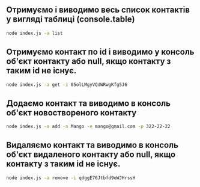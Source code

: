 ## Отримуємо і виводимо весь список контактів у вигляді таблиці (console.table)
```bash
node index.js -a list
```

## Отримуємо контакт по id і виводимо у консоль об'єкт контакту або null, якщо контакту з таким id не існує.
```bash
node index.js -a get -i 05olLMgyVQdWRwgKfg5J6
```

## Додаємо контакт та виводимо в консоль об'єкт новоствореного контакту
```bash
node index.js -a add -n Mango -e mango@gmail.com -p 322-22-22
```

## Видаляємо контакт та виводимо в консоль об'єкт видаленого контакту або null, якщо контакту з таким id не існує.
```bash
node index.js -a remove -i qdggE76Jtbfd9eWJHrssH
```
